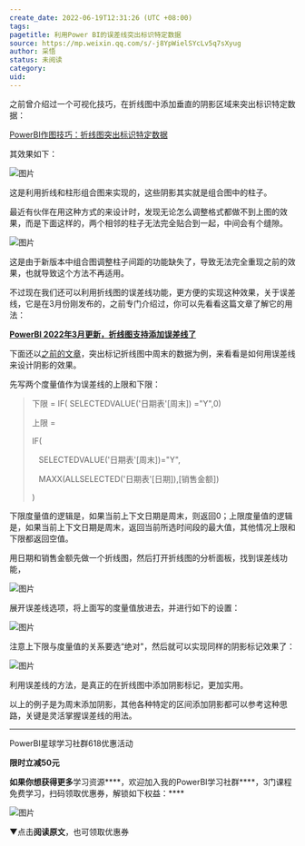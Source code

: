 ```yaml
---
create_date: 2022-06-19T12:31:26 (UTC +08:00)
tags: 
pagetitle: 利用Power BI的误差线突出标识特定数据
source: https://mp.weixin.qq.com/s/-j8YpWielSYcLv5q7sXyug
author: 采悟
status: 未阅读
category: 
uid: 
---
```


之前曾介绍过一个可视化技巧，在折线图中添加垂直的阴影区域来突出标识特定数据：  

[PowerBI作图技巧：折线图突出标识特定数据](http://mp.weixin.qq.com/s?__biz=MzA4MzQwMjY4MA==&mid=2484068536&idx=1&sn=ada48acc8cfa143660fb749c68caa808&chksm=8e0c4a6fb97bc379ac2dc0552fa46326c6d8cd94124b7303f2532b2ed9e4beb3c4c9fe1baec1&scene=21#wechat_redirect)  

其效果如下：  

![图片](https://mmbiz.qpic.cn/mmbiz_png/aHEbZtANQJMC9ReMPszcD1F27Yn46TQKYKsOM5JaC1NswWeuEQyd0yv5ibP2ljI2cGLvdxdq2shibGkibbu8uyyBw/640?wx_fmt=jpeg&wxfrom=5&wx_lazy=1&wx_co=1)

这是利用折线和柱形组合图来实现的，这些阴影其实就是组合图中的柱子。

最近有伙伴在用这种方式的来设计时，发现无论怎么调整格式都做不到上图的效果，而是下面这样的，两个相邻的柱子无法完全贴合到一起，中间会有个缝隙。

![图片](https://mmbiz.qpic.cn/mmbiz_png/aHEbZtANQJPtJqPCmPPTn0EC7W4Oz6kZ2lFib36qJf6ibNHSXU5xxlHqZib7p5f27ev3GOHIQTjia0yqBH8oYs04Rg/640?wx_fmt=png&wxfrom=5&wx_lazy=1&wx_co=1)

这是由于新版本中组合图调整柱子间距的功能缺失了，导致无法完全重现之前的效果，也就导致这个方法不再适用。

不过现在我们还可以利用折线图的误差线功能，更方便的实现这种效果，关于误差线，它是在3月份刚发布的，之前专门介绍过，你可以先看看这篇文章了解它的用法：

[**PowerBI 2022年3月更新，折线图支持添加误差线了**](http://mp.weixin.qq.com/s?__biz=MzA4MzQwMjY4MA==&mid=2484079538&idx=1&sn=db3d9ce423d4c771891cd86e586fb9c6&chksm=8e13a165b9642873e5162a3b25f7ad2bd1b0e04e0f572cc77fc7195642806869e545cfd74e7e&scene=21#wechat_redirect)  

下面还以[之前的文章](http://mp.weixin.qq.com/s?__biz=MzA4MzQwMjY4MA==&mid=2484068536&idx=1&sn=ada48acc8cfa143660fb749c68caa808&chksm=8e0c4a6fb97bc379ac2dc0552fa46326c6d8cd94124b7303f2532b2ed9e4beb3c4c9fe1baec1&scene=21#wechat_redirect)，突出标记折线图中周末的数据为例，来看看是如何用误差线来设计阴影的效果。

先写两个度量值作为误差线的上限和下限：  

> 下限 = IF( SELECTEDVALUE('日期表'\[周末\]) ="Y",0)
> 
> 上限 =
> 
> IF(
> 
>    SELECTEDVALUE('日期表'\[周末\])="Y",
> 
>    MAXX(ALLSELECTED('日期表'\[日期\]),\[销售金额\])
> 
> )

下限度量值的逻辑是，如果当前上下文日期是周末，则返回0；上限度量值的逻辑是，如果当前上下文日期是周末，返回当前所选时间段的最大值，其他情况上限和下限都返回空值。

用日期和销售金额先做一个折线图，然后打开折线图的分析面板，找到误差线功能，

![图片](https://mmbiz.qpic.cn/mmbiz_png/aHEbZtANQJPtJqPCmPPTn0EC7W4Oz6kZ0tzKJDaEPblibTia5ymMulogDicWrOEy3RE8aby2rk4LYyYyyV56CTxYQ/640?wx_fmt=png&wxfrom=5&wx_lazy=1&wx_co=1)

展开误差线选项，将上面写的度量值放进去，并进行如下的设置：

![图片](https://mmbiz.qpic.cn/mmbiz_png/aHEbZtANQJPtJqPCmPPTn0EC7W4Oz6kZfOVric7SfMpib5GjXcGNibcqc1mdbV0w8Upg4xnSUdRFUWKQvtYmsoH8w/640?wx_fmt=png&wxfrom=5&wx_lazy=1&wx_co=1)

注意上下限与度量值的关系要选“绝对"，然后就可以实现同样的阴影标记效果了：  

![图片](https://mmbiz.qpic.cn/mmbiz_png/aHEbZtANQJPtJqPCmPPTn0EC7W4Oz6kZeVISzFgPPHrt6DAJapt5G1hRqtAk2NoEV3lMvkQ07wqadbCyzxqVUA/640?wx_fmt=png&wxfrom=5&wx_lazy=1&wx_co=1)

利用误差线的方法，是真正的在折线图中添加阴影标记，更加实用。

以上的例子是为周末添加阴影，其他各种特定的区间添加阴影都可以参考这种思路，关键是灵活掌握误差线的用法。

___

PowerBI星球学习社群618优惠活动

**限时立减50元**

****如果你想获得更多****学习资源****，欢迎加入我的PowerBI学习社群****，3门课程免费学习，扫码领取优惠券，解锁如下权益：****

![图片](https://mmbiz.qpic.cn/mmbiz_png/aHEbZtANQJOVQjhBFFyyd29H4jRugZpWtVl1KZySvaGaSQFgibqAJaNBsx5ic66X6pgqJ9dGPng1vOSOibPNFJ3iaw/640?wx_fmt=png&wxfrom=5&wx_lazy=1&wx_co=1)

▼点击**阅读原文**，也可领取优惠券
